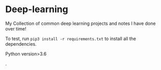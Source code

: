 # Deep-learning


My Collection of common deep learning projects and notes I have done over time!

To test, run `pip3 install -r requirements.txt` to install all the dependencies.

Python version>3.6



. 




